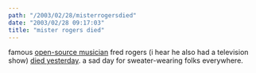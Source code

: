 ```yaml
---
path: "/2003/02/28/misterrogersdied" 
date: "2003/02/28 09:17:03" 
title: "mister rogers died" 
---
```

<p>famous <a href="http://pbskids.org/rogers/songlist/">open-source musician</a> fred rogers (i hear he also had a television show) <a href="http://pbskids.org/rogers/parents/feb27.html">died yesterday</a>. a sad day for sweater-wearing folks everywhere.</p>